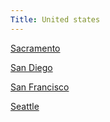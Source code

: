 ```yaml
---
Title: United states
---
```

[Sacramento](sacramento)

[San Diego](san-diego)

[San Francisco](san-francisco)

[Seattle](united-states/seattle)

